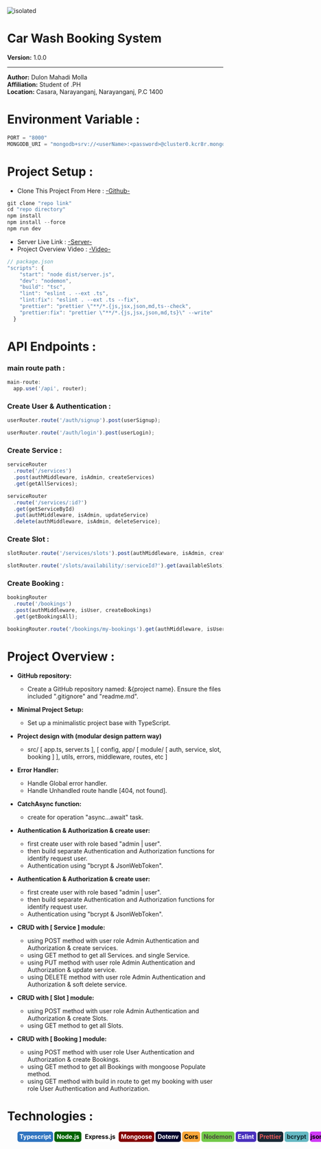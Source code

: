 <img src="https://tbcarwash.ca/wp-content/uploads/2022/04/man-washing-car-two.png" alt="isolated" width="full" style="margin: 0 auto;"/>

# Car Wash Booking System

**Version:** 1.0.0

---

**Author:** Dulon Mahadi Molla  
**Affiliation:** Student of .PH  
**Location:** Casara, Narayanganj, Narayanganj, P.C 1400

# Environment Variable :
```javascript
PORT = "8000"
MONGODB_URI = "mongodb+srv://<userName>:<password>@cluster0.kcr8r.mongodb.net/<databaseCollectionName>?retryWrites=true&w=majority&appName=Cluster0"
```

# Project Setup :
- Clone This Project From Here : [-Github-](https://github.com/14HAK/Car-Wash-Booking-System)

```javascript
git clone "repo link"
cd "repo directory"
npm install
npm install --force
npm run dev
```
- Server Live Link : [-Server-](https://car-wash-xi.vercel.app/)
- Project Overview Video : [-Video-](https://drive.google.com/file/d/1yrp6PFd9GSZE71-opnELH40QZXqV9k14/view?usp=sharing)
```javascript
// package.json
"scripts": {
    "start": "node dist/server.js",
    "dev": "nodemon",
    "build": "tsc",
    "lint": "eslint . --ext .ts",
    "lint:fix": "eslint . --ext .ts --fix",
    "prettier": "prettier \"**/*.{js,jsx,json,md,ts--check",
    "prettier:fix": "prettier \"**/*.{js,jsx,json,md,ts}\" --write"
  }
```

# API Endpoints :
### main route path :
```javascript
main-route:
  app.use('/api', router);
```

### Create User & Authentication :
```javascript
userRouter.route('/auth/signup').post(userSignup);

userRouter.route('/auth/login').post(userLogin);
```

### Create Service :
```javascript
serviceRouter
  .route('/services')
  .post(authMiddleware, isAdmin, createServices)
  .get(getAllServices);

serviceRouter
  .route('/services/:id?')
  .get(getServiceById)
  .put(authMiddleware, isAdmin, updateService)
  .delete(authMiddleware, isAdmin, deleteService);
```

### Create Slot :
```javascript
slotRouter.route('/services/slots').post(authMiddleware, isAdmin, createSlots);

slotRouter.route('/slots/availability/:serviceId?').get(availableSlots);
```

### Create Booking :
```javascript
bookingRouter
  .route('/bookings')
  .post(authMiddleware, isUser, createBookings)
  .get(getBookingsAll);

bookingRouter.route('/bookings/my-bookings').get(authMiddleware, isUser, getMyBookings);
```

# Project Overview :
- **GitHub repository:**

  - Create a GitHub repository named: &{project name}. Ensure the files included ".gitignore" and "readme.md".

- **Minimal Project Setup:**

  - Set up a minimalistic project base with TypeScript.

- **Project design with (modular design pattern way)**
  - src/ [ app.ts, server.ts ], [ config, app/ [ module/ [ auth, service, slot, booking ] ], utils, errors, middleware, routes, etc ]
- **Error Handler:**
  - Handle Global error handler.
  - Handle Unhandled route handle [404, not found].
- **CatchAsync function:**

  - create for operation "async...await" task.

- **Authentication & Authorization & create user:**

  - first create user with role based "admin | user".
  - then build separate Authentication and Authorization functions for identify request user.
  - Authentication using "bcrypt & JsonWebToken".

- **Authentication & Authorization & create user:**

  - first create user with role based "admin | user".
  - then build separate Authentication and Authorization functions for identify request user.
  - Authentication using "bcrypt & JsonWebToken".

- **CRUD with [ Service ] module:**

  - using POST method with user role Admin Authentication and Authorization & create services.
  - using GET method to get all Services. and single Service.
  - using PUT method with user role Admin Authentication and Authorization & update service.
  - using DELETE method with user role Admin Authentication and Authorization & soft delete service.

- **CRUD with [ Slot ] module:**

  - using POST method with user role Admin Authentication and Authorization & create Slots.
  - using GET method to get all Slots.

- **CRUD with [ Booking ] module:**
  - using POST method with user role User Authentication and Authorization & create Bookings.
  - using GET method to get all Bookings with mongoose Populate method.
  - using GET method with build in route to get my booking with user role User Authentication and Authorization.

# Technologies :
 <div style="">
        <ol style=" display: flex;list-style-type: none;">
        <li style=" background-color: #2F74C0; color: white; display: flex;justify-content: center; align-items:center; border-radius: 5px; padding:5px; width:90px; height:14px; text-align:center; font-weight: bold; margin-bottom: 5px; margin-right: 3px">Typescript</li>
        <li style=" background-color: darkgreen; color: white; display: flex;justify-content: center; align-items:center; border-radius: 5px; padding:5px; width:90px; height:14px; text-align:center; font-weight: bold; margin-bottom: 5px; margin-right: 3px">Node.js</li>
        <li style=" background-color: white; color: black; display: flex;justify-content: center; align-items:center; border-radius: 5px; padding:5px; width:90px; height:14px; text-align:center; font-weight: bold; margin-bottom: 5px; margin-right: 3px">Express.js</li>
        <li style=" background-color: #840000; color: white; display: flex;justify-content: center; align-items:center; border-radius: 5px; padding:5px; width:90px; height:14px; text-align:center; font-weight: bold; margin-bottom: 5px; margin-right: 3px">Mongoose</li>
        <li style=" background-color: #00002D; color: white; display: flex;justify-content: center; align-items:center; border-radius: 5px; padding:5px; width:90px; height:14px; text-align:center; font-weight: bold; margin-bottom: 5px; margin-right: 3px">Dotenv</li>
        <li style=" background-color: #F7A539; color: black; display: flex;justify-content: center; align-items:center; border-radius: 5px; padding:5px; width:90px; height:14px; text-align:center; font-weight: bold; margin-bottom: 5px; margin-right: 3px">Cors</li>
        <li style=" background-color: #72C949; color: #4D4B3D; display: flex;justify-content: center; align-items:center; border-radius: 5px; padding:5px; width:90px; height:14px; text-align:center; font-weight: bold; margin-bottom: 5px; margin-right: 3px">Nodemon</li>
        <li style=" background-color: #4930BD; color: white; display: flex;justify-content: center; align-items:center; border-radius: 5px; padding:5px; width:90px; height:14px; text-align:center; font-weight: bold; margin-bottom: 5px; margin-right: 3px">Eslint</li>
        <li style=" background-color: #192935; color: #E35B5B; display: flex;justify-content: center; align-items:center; border-radius: 5px; padding:5px; width:90px; height:14px; text-align:center; font-weight: bold; margin-bottom: 5px; margin-right: 3px">Prettier</li>
        <li style=" background-color: #64B8C2; color: #10292E; display: flex;justify-content: center; align-items:center; border-radius: 5px; padding:5px; width:90px; height:14px; text-align:center; font-weight: bold; margin-bottom: 5px; margin-right: 3px">bcrypt</li>
        <li style=" background-color: #CF38F7; color: black; display: flex;justify-content: center; align-items:center; border-radius: 5px; padding:5px; width:90px; height:14px; text-align:center; font-weight: bold; margin-bottom: 5px; margin-right: 3px">jsonwebtoken</li>
        <li style=" background-color: tomato; color: black; display: flex;justify-content: center; align-items:center; border-radius: 5px; padding:5px; width:90px; height:14px; text-align:center; font-weight: bold; margin-bottom: 5px; margin-right: 3px">...etc</li>
        </ol>
    </div>
